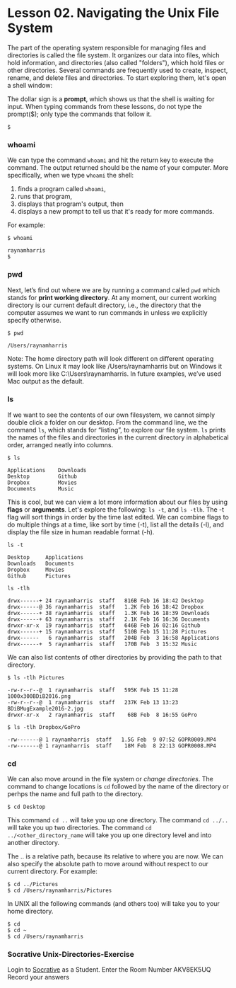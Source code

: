 # Lesson 02. Navigating the Unix File System



The part of the operating system responsible for managing files and directories is called the file system. It organizes our data into files, which hold information, and directories (also called "folders"), which hold files or other directories. Several commands are frequently used to create, inspect, rename, and delete files and directories. To start exploring them, let's open a shell window:

The dollar sign is a **prompt**, which shows us that the shell is waiting for input. When typing commands from these lessons, do not type the prompt($); only type the commands that follow it.

~~~ {.bash}
$
~~~

### whoami

We can type the command `whoami` and hit the return key to execute the command. The output returned should be the name of your computer. More specifically, when we type `whoami` the shell:
1.  finds a program called `whoami`,
2.  runs that program,
3.  displays that program's output, then
4.  displays a new prompt to tell us that it's ready for more commands.

For example: 

~~~ {.bash}
$ whoami
~~~
~~~ {.output}
raynamharris
$ 
~~~

### pwd

Next, let’s find out where we are by running a command called `pwd` which stands for **print working directory**. At any moment, our current working directory is our current default directory, i.e., the directory that the computer assumes we want to run commands in unless we explicitly specify otherwise. 

~~~ {.bash}
$ pwd
~~~
~~~ {.output}
/Users/raynamharris
~~~

Note: The home directory path will look different on different operating systems. On Linux it may look like /Users/raynamharris but on Windows it will look more like C:\Users\raynamharris. In future examples, we’ve used Mac output as the default.

### ls

If we want to see the contents of our own filesystem, we cannot simply double click a folder on our desktop. From the command line, we the command `ls`, which stands for “listing”, to explore our file system. `ls` prints the names of the files and directories in the current directory in alphabetical order, arranged neatly into columns.

~~~ {.bash}
$ ls
~~~
~~~ {.output}
Applications	Downloads             
Desktop			Github 
Dropbox			Movies    
Documents		Music           
~~~

This is cool, but we can view a lot more information about our files by using **flags** or **arguments**. Let's explore the following: `ls -t`, and `ls -tlh`. The -t flag will sort things in order by the time last edited. We can combine flags to do multiple things at a time, like sort by time (-t), list all the details (-l), and display the file size in human readable format (-h).

~~~ {.bash}
ls -t
~~~
~~~ {.output}
Desktop		Applications  
Downloads	Documents	
Dropbox		Movies	
Github		Pictures
~~~

~~~ {.bash}
ls -tlh
~~~
~~~ {.output}
drwx------+ 24 raynamharris  staff   816B Feb 16 18:42 Desktop
drwx------@ 36 raynamharris  staff   1.2K Feb 16 18:42 Dropbox
drwx------+ 38 raynamharris  staff   1.3K Feb 16 18:39 Downloads
drwx------+ 63 raynamharris  staff   2.1K Feb 16 16:36 Documents
drwxr-xr-x  19 raynamharris  staff   646B Feb 16 02:16 Github
drwx------+ 15 raynamharris  staff   510B Feb 15 11:28 Pictures
drwx------   6 raynamharris  staff   204B Feb  3 16:58 Applications
drwx------+  5 raynamharris  staff   170B Feb  3 15:32 Music
~~~

We can also list contents of other directories by providing the path to that directory. 

~~~ {.bash}
$ ls -tlh Pictures
~~~
~~~ {.output}
-rw-r--r--@  1 raynamharris  staff   595K Feb 15 11:28 1000x300BDiB2016.png
-rw-r--r--@  1 raynamharris  staff   237K Feb 13 13:23 BDiBMugExample2016-2.jpg
drwxr-xr-x   2 raynamharris  staff    68B Feb  8 16:55 GoPro
~~~

~~~ {.bash}
$ ls -tlh Dropbox/GoPro
~~~
~~~ {.output}
-rw-------@ 1 raynamharris  staff   1.5G Feb  9 07:52 GOPR0009.MP4
-rw-------@ 1 raynamharris  staff    18M Feb  8 22:13 GOPR0008.MP4
~~~

### cd

We can also move around in the file system or *change directories*. The command to change locations is `cd` followed by the name of the directory or perhps the name and full path to the directory. 

~~~ {.bash}
$ cd Desktop
~~~

This command `cd ..` will take you up one directory. The command `cd ../..` will take you up two directories. The command `cd ../<other_directory_name` will take you up one directory level and into another directory. 

The .. is a relative path, because its relative to where you are now. We can also specify the absolute path to move around without respect to our current directory. For example:

~~~ {.bash}
$ cd ../Pictures
$ cd /Users/raynamharris/Pictures
~~~

In UNIX all the following commands (and others too) will take you to your home directory. 

~~~ {.bash}
$ cd 
$ cd ~
$ cd /Users/raynamharris
~~~

### Socrative Unix-Directories-Exercise
Login to [Socrative](https://b.socrative.com/login/student/) as a Student.
Enter the Room Number AKV8EK5UQ
Record your answers
